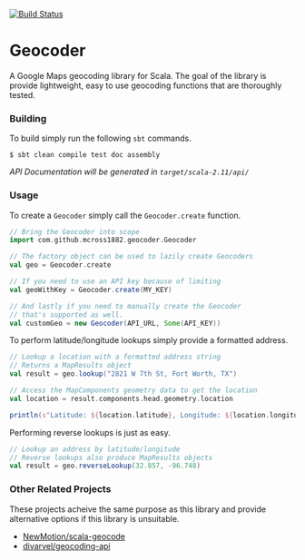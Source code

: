 [![Build Status](https://travis-ci.org/mcross1882/geocoder.svg?branch=master)](https://travis-ci.org/mcross1882/geocoder)

Geocoder
========

A Google Maps geocoding library for Scala. The goal of the library is provide lightweight, easy to use geocoding functions that are thoroughly tested.

### Building

To build simply run the following `sbt` commands.

```
$ sbt clean compile test doc assembly
```

*API Documentation will be generated in `target/scala-2.11/api/`*

### Usage

To create a `Geocoder` simply call the `Geocoder.create` function.

```scala
// Bring the Geocoder into scope
import com.github.mcross1882.geocoder.Geocoder

// The factory object can be used to lazily create Geocoders
val geo = Geocoder.create

// If you need to use an API key because of limiting
val geoWithKey = Geocoder.create(MY_KEY)

// And lastly if you need to manually create the Geocoder
// that's supported as well.
val customGeo = new Geocoder(API_URL, Some(API_KEY))
```

To perform latitude/longitude lookups simply provide a formatted address.

```scala
// Lookup a location with a formatted address string
// Returns a MapResults object
val result = geo.lookup("2821 W 7th St, Fort Worth, TX")

// Access the MapComponents geometry data to get the location
val location = result.components.head.geometry.location

println(s"Latitude: ${location.latitude}, Longitude: ${location.longitude}")
```

Performing reverse lookups is just as easy.

```scala
// Lookup an address by latitude/longitude
// Reverse lookups also produce MapResults objects
val result = geo.reverseLookup(32.857, -96.748)
```

### Other Related Projects

These projects acheive the same purpose as this library and provide alternative options if this library is unsuitable.

- [NewMotion/scala-geocode](https://github.com/NewMotion/scala-geocode)
- [divarvel/geocoding-api](https://github.com/divarvel/geocoding-api)


